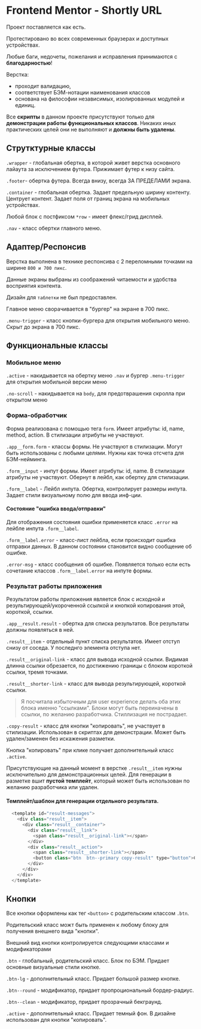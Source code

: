 # Frontend Mentor - Shortly URL

Проект поставляется как есть.

Протестировано во всех современных браузерах и доступных устройствах.

Любые баги, недочеты, пожелания и исправления принимаются с **благодарностью**!

Верстка:
+ проходит валидацию,
+ соответствует БЭМ-нотации наименования классов
+ основана на философии независимых, изолированных модулей и единиц.

Все **скрипты** в данном проекте присутствуют только для **демонстрации работы функциональных классов**. Никаких иных практических целей они не выполняют и **должны быть удалены**.

## Струтктурные классы

`.wrapper` - глобальная обертка, в которой живет верстка основного лайаута за исключением футера. Прижимает футер к низу сайта.

`.footer`- обертка футера. Всегда внизу, всегда ЗА ПРЕДЕЛАМИ экрана.

`.container` - глобальная обертка. Задает предельную ширину контенту. Центрует контент. Задает поля от границ экрана на мобильных устройствах.

Любой блок с постфиксом `*row` - имеет флекс/грид дисплей.

`.nav` - класс обертки главного меню.

## Адаптер/Респонсив

Верстка выполнена в технике респонсива с 2 переломными точками на ширине `800 и 700 пикс`.

Данные экраны выбраны из соображений читаемости и удобства восприятия контента.

Дизайн для `таблетки` не был предоставлен.

Главное меню сворачивается в "бургер" на экране в 700 пикс.

`.menu-trigger` - класс кнопки-бургера для открытия мобильного меню. Скрыт до экрана в 700 пикс.

## Функциональные классы

### Мобильное меню

`.active` - накидывается на обертку меню `.nav` и бургер `.menu-trigger` для открытия мобильной версии меню

`.no-scroll` - накидывается на `body`, для предотврашения скролла при открытом меню

### Форма-обработчик

Форма реализована с помощью тега `form`. Имеет атрибуты: id, name, method, action. В стилизации атрибуты не участвуют.

`.app__form.form` - классы формы. Не участвуют в стилизации. Могут быть использованы с любыми целями.  Нужны как точка отсчета для БЭМ-нейминга.

`.form__input` - инпут формы. Имеет атрибуты: id, name. В стилизации атрибуты не участвуют. Обернут в лейбл, как обертку для стилизации.

`.form__label` - Лейбл инпута. Обертка, контролирует размеры инпута. Задает стили визуальному полю для ввода инф-ции.

#### Состояние "ошибка ввода/отправки"

Для отображения состояния ошибки применяется класс `.error` на лейбле инпута `.form__label`.

`.form__label.error` - класс-лист лейбла, если происходит ошибка отправки данных. В данном состоянии становится видно сообщение об ошибке.

`.error-msg` - класс сообщения об ошибке. Появляется только если есть сочетание классов `.form__label.error` на инпуте формы.

### Результат работы приложения

Результатом работы приложения является блок с исходной и результирующей/укороченной ссылкой и кнопкой копирования этой, короткой, ссылки.

`.app__result.result` - обертка для списка результатов. Все результаты должны появляться в ней.

`.result__item` - отдельный пункт списка результатов. Имеет отступ снизу от соседа. У последнго элемента отступа нет.

`.result__original-link` - класс для вывода исходной ссылки. Видимая длинна ссылки обрезается, по достижению границы с блоком короткой ссылки, тремя точками.

`.result__shorter-link` - класс для вывода результирующей, короткой ссылки.

> Я посчитала избыточным для user experience делать оба этих блока именно "ссылками". Блоки могут быть переиначены в ссылки, по желанию разработчика. Стиллизация не пострадает.

`.copy-result` - класс для кнопки "копировать", не участвует в стилизации. Использован в скриптах для демонстрации. Может быть удален/заменен без искажения разметки.

Кнопка "копировать" при клике получает дополнительный класс `.active`.

Присутствующие на данный момент в верстке `.result__item` нужны исключительно для демонстрационных целей. Для генерации в разметке вшит **пустой темплейт**, который может быть использован по желанию разработчика или удален.

#### Темплейт/шаблон для генерации отдельного результата.

```js
  <template id="result-messages">
    <div class="result__item">
      <div class="result__container">
        <div class="result__link">
          <span class="result__original-link"></span>
        </div>
        <div class="result__action">
          <span class="result__shorter-link"></span>
          <button class="btn  btn--primary copy-result" type="button">Copy</button>
        </div>
      </div>
    </div>
  </template>
```

## Кнопки

Все кнопки оформлены как тег `<button>` c родительским классом `.btn`.

Родительский класс можт быть применен к любому блоку для получения внешнего вида "кнопки".

Внешний вид кнопки контролируется следующими классами и модификаторами

`.btn` - глобальный, родительский класс. Блок по БЭМ. Придает основные визуальные стили кнопке.

`.btn-lg` - дополнительный класс. Придает большой размер кнопке.

`.btn--round` - модификатор, придает пропроциональный бордер-радиус.

`.btn--clean` - модификатор, придает прозрачный бекграунд.

`.active` - дополнительный класс. Придает темный фон. В дизайне использован для кнопки "копировать".

